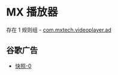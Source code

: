 # MX 播放器

存在 1 规则组 - [com.mxtech.videoplayer.ad](/src/apps/com.mxtech.videoplayer.ad.ts)

## 谷歌广告

- [快照-0](https://i.gkd.li/import/12642204)
